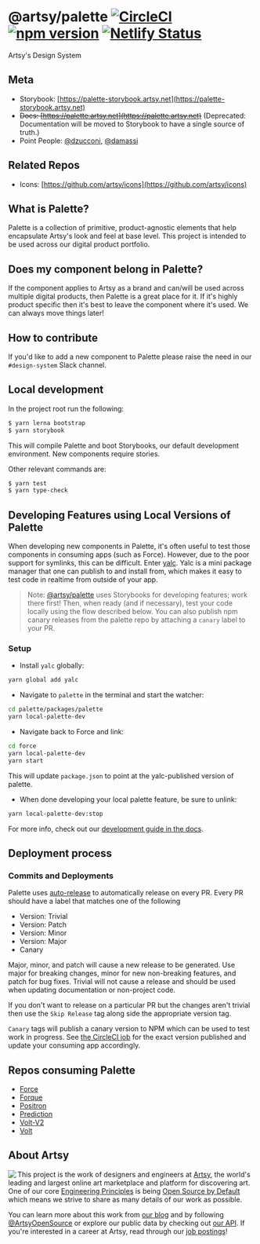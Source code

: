 # @artsy/palette [![CircleCI](https://circleci.com/gh/artsy/palette.svg?style=shield)](https://circleci.com/gh/artsy/palette) [![npm version](https://badge.fury.io/js/%40artsy%2Fpalette.svg)](https://www.npmjs.com/package/@artsy/palette) [![Netlify Status](https://api.netlify.com/api/v1/badges/beb9e8d7-10cc-4a2e-99bb-0d4c6f46db82/deploy-status)](https://app.netlify.com/sites/artsy-palette/deploys)

Artsy's Design System

## Meta

- Storybook: [https://palette-storybook.artsy.net](https://palette-storybook.artsy.net)
- <del>Docs: [https://palette.artsy.net](https://palette.artsy.net)</del> (Deprecated: Documentation will be moved to Storybook to have a single source of truth.)
- Point People: [@dzucconi](https://github.com/dzucconi), [@damassi](https://github.com/damassi)

## Related Repos

- Icons: [https://github.com/artsy/icons](https://github.com/artsy/icons)

## What is Palette?

Palette is a collection of primitive, product-agnostic elements that help encapsulate Artsy's look and feel at base level. This project is intended to be used
across our digital product portfolio.

## Does my component belong in Palette?

If the component applies to Artsy as a brand and can/will be used across multiple digital products, then Palette is a great place for it. If it's highly product
specific then it's best to leave the component where it's used. We can always move things later!

## How to contribute

If you'd like to add a new component to Palette please raise the need in our `#design-system` Slack channel.

## Local development

In the project root run the following:

```sh
$ yarn lerna bootstrap
$ yarn storybook
```

This will compile Palette and boot Storybooks, our default development environment. New components require stories.

Other relevant commands are:

```sh
$ yarn test
$ yarn type-check
```

## Developing Features using Local Versions of Palette

When developing new components in Palette, it's often useful to test those components in consuming apps (such as Force). However, due to the poor support for symlinks, this can be difficult. Enter [yalc](https://github.com/wclr/yalc). Yalc is a mini package manager that one can publish to and install from, which makes it easy to test code in realtime from outside of your app.

> Note: [@artsy/palette](https://github.com/artsy/palette) uses Storybooks for developing features; work there first! Then, when ready (and if necessary), test your code locally using the flow described below. You can also publish npm canary releases from the palette repo by attaching a `canary` label to your PR.

### Setup

- Install `yalc` globally:

```sh
yarn global add yalc
```

- Navigate to `palette` in the terminal and start the watcher:

```sh
cd palette/packages/palette
yarn local-palette-dev
```

- Navigate back to Force and link:

```sh
cd force
yarn local-palette-dev
yarn start
```

This will update `package.json` to point at the yalc-published version of palette.

- When done developing your local palette feature, be sure to unlink:

```sh
yarn local-palette-dev:stop
```

For more info, check out our [development guide in the docs](https://palette.artsy.net/guides/development/).

## Deployment process

### Commits and Deployments

Palette uses [auto-release](https://github.com/intuit/auto-release#readme) to automatically release on every PR. Every PR should have a label that matches one of the following

- Version: Trivial
- Version: Patch
- Version: Minor
- Version: Major
- Canary

Major, minor, and patch will cause a new release to be generated. Use major for breaking changes, minor for new non-breaking features,
and patch for bug fixes. Trivial will not cause a release and should be used when updating documentation or non-project code.

If you don't want to release on a particular PR but the changes aren't trivial then use the `Skip Release` tag along side the appropriate version tag.

`Canary` tags will publish a canary version to NPM which can be used to test work in progress. See [the CircleCI job](https://app.circleci.com/pipelines/github/artsy/palette/4138/workflows/ffc56588-35bf-41ed-a0a8-a806fc807678/jobs/20148) for the exact version published and update your consuming app accordingly.

## Repos consuming Palette

- [Force](https://github.com/artsy/force)
- [Forque](https://github.com/artsy/forque)
- [Positron](https://github.com/artsy/positron)
- [Prediction](https://github.com/artsy/prediction)
- [Volt-V2](https://github.com/artsy/volt-v2)
- [Volt](https://github.com/artsy/volt)

## About Artsy

<a href="https://www.artsy.net/">
  <img align="left" src="https://avatars2.githubusercontent.com/u/546231?s=200&v=4"/>
</a>

This project is the work of designers and engineers at [Artsy][footer_website], the
world's leading and largest online art marketplace and platform for discovering art.
One of our core [Engineering Principles][footer_principles] is being [Open
Source by Default][footer_open] which means we strive to share as many details
of our work as possible.

You can learn more about this work from [our blog][footer_blog] and by following
[@ArtsyOpenSource][footer_twitter] or explore our public data by checking out
[our API][footer_api]. If you're interested in a career at Artsy, read through
our [job postings][footer_jobs]!

[footer_website]: https://www.artsy.net/
[footer_principles]: culture/engineering-principles.md
[footer_open]: culture/engineering-principles.md#open-source-by-default
[footer_blog]: https://artsy.github.io/
[footer_twitter]: https://twitter.com/ArtsyOpenSource
[footer_api]: https://developers.artsy.net/
[footer_jobs]: https://www.artsy.net/jobs

